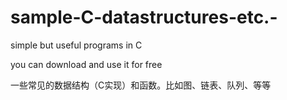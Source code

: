 # sample-C-datastructures-etc.-
simple but useful programs in C

you can download and use it for free

一些常见的数据结构（C实现）和函数。比如图、链表、队列、等等
